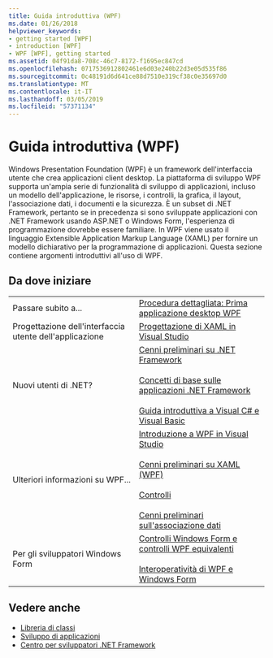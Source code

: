 ```yaml
---
title: Guida introduttiva (WPF)
ms.date: 01/26/2018
helpviewer_keywords:
- getting started [WPF]
- introduction [WPF]
- WPF [WPF], getting started
ms.assetid: 04f91da8-708c-46c7-8172-f1695ec847cd
ms.openlocfilehash: 0717536912802461e6d03e240b22d3e05d535f86
ms.sourcegitcommit: 0c48191d6d641ce88d7510e319cf38c0e35697d0
ms.translationtype: MT
ms.contentlocale: it-IT
ms.lasthandoff: 03/05/2019
ms.locfileid: "57371134"
---
```

# <a name="getting-started-wpf"></a>Guida introduttiva (WPF)
Windows Presentation Foundation (WPF) è un framework dell'interfaccia utente che crea applicazioni client desktop. La piattaforma di sviluppo WPF supporta un'ampia serie di funzionalità di sviluppo di applicazioni, incluso un modello dell'applicazione, le risorse, i controlli, la grafica, il layout, l'associazione dati, i documenti e la sicurezza. È un subset di .NET Framework, pertanto se in precedenza si sono sviluppate applicazioni con .NET Framework usando ASP.NET o Windows Form, l'esperienza di programmazione dovrebbe essere familiare. In WPF viene usato il linguaggio Extensible Application Markup Language (XAML) per fornire un modello dichiarativo per la programmazione di applicazioni. Questa sezione contiene argomenti introduttivi all'uso di WPF.  
  
## <a name="where-should-i-start"></a>Da dove iniziare  
  
|||  
|-|-|  
|Passare subito a...|[Procedura dettagliata: Prima applicazione desktop WPF](walkthrough-my-first-wpf-desktop-application.md)|  
|Progettazione dell'interfaccia utente dell'applicazione|[Progettazione di XAML in Visual Studio](/visualstudio/designers/designing-xaml-in-visual-studio)|  
|Nuovi utenti di .NET?|[Cenni preliminari su .NET Framework](../../get-started/overview.md)<br /><br /> [Concetti di base sulle applicazioni .NET Framework](../../../standard/application-essentials.md)<br /><br /> [Guida introduttiva a Visual C# e Visual Basic](/visualstudio/ide/getting-started-with-visual-csharp-and-visual-basic)|  
|Ulteriori informazioni su WPF...|[Introduzione a WPF in Visual Studio](introduction-to-wpf-in-vs.md)<br /><br /> [Cenni preliminari su XAML (WPF)](../advanced/xaml-overview-wpf.md)<br /><br /> [Controlli](../controls/index.md)<br /><br /> [Cenni preliminari sull'associazione dati](../data/data-binding-overview.md)|  
|Per gli sviluppatori Windows Form|[Controlli Windows Form e controlli WPF equivalenti](../advanced/windows-forms-controls-and-equivalent-wpf-controls.md)<br /><br /> [Interoperatività di WPF e Windows Form](../advanced/wpf-and-windows-forms-interoperation.md)|  
  
## <a name="see-also"></a>Vedere anche
- [Libreria di classi](../class-library-wpf.md)
- [Sviluppo di applicazioni](../app-development/index.md)
- [Centro per sviluppatori .NET Framework](https://www.microsoft.com/net)
